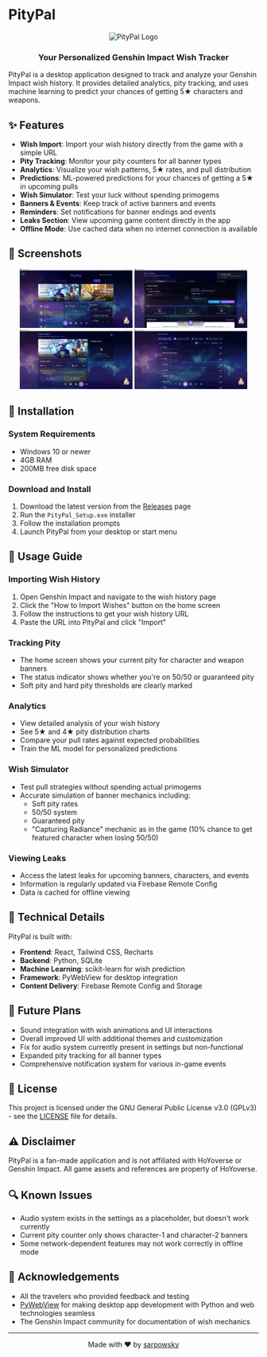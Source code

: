 # PityPal

<div align="center">
  <img src="icon.ico" alt="PityPal Logo" width="120" />
  <h3>Your Personalized Genshin Impact Wish Tracker</h3>
</div>

PityPal is a desktop application designed to track and analyze your Genshin Impact wish history. It provides detailed analytics, pity tracking, and uses machine learning to predict your chances of getting 5★ characters and weapons.

## ✨ Features

- **Wish Import**: Import your wish history directly from the game with a simple URL
- **Pity Tracking**: Monitor your pity counters for all banner types
- **Analytics**: Visualize your wish patterns, 5★ rates, and pull distribution
- **Predictions**: ML-powered predictions for your chances of getting a 5★ in upcoming pulls
- **Wish Simulator**: Test your luck without spending primogems
- **Banners & Events**: Keep track of active banners and events
- **Reminders**: Set notifications for banner endings and events
- **Leaks Section**: View upcoming game content directly in the app
- **Offline Mode**: Use cached data when no internet connection is available

## 📸 Screenshots

<div align="center">
  <img src="assets/screenshots/home.png" alt="Home Screen" width="45%" />
  <img src="assets/screenshots/analytics.png" alt="Analytics" width="45%" />
</div>

<div align="center">
  <img src="assets/screenshots/simulator.png" alt="Wish Simulator" width="45%" />
  <img src="assets/screenshots/history.png" alt="Wish History" width="45%" />
</div>

## 🚀 Installation

### System Requirements
- Windows 10 or newer
- 4GB RAM
- 200MB free disk space

### Download and Install
1. Download the latest version from the [Releases](https://github.com/sarpowsky/PityPal/releases) page
2. Run the `PityPal_Setup.exe` installer
3. Follow the installation prompts
4. Launch PityPal from your desktop or start menu

## 📖 Usage Guide

### Importing Wish History
1. Open Genshin Impact and navigate to the wish history page
2. Click the "How to Import Wishes" button on the home screen
3. Follow the instructions to get your wish history URL
4. Paste the URL into PityPal and click "Import"

### Tracking Pity
- The home screen shows your current pity for character and weapon banners
- The status indicator shows whether you're on 50/50 or guaranteed pity
- Soft pity and hard pity thresholds are clearly marked

### Analytics
- View detailed analysis of your wish history
- See 5★ and 4★ pity distribution charts
- Compare your pull rates against expected probabilities
- Train the ML model for personalized predictions

### Wish Simulator
- Test pull strategies without spending actual primogems
- Accurate simulation of banner mechanics including:
  - Soft pity rates
  - 50/50 system
  - Guaranteed pity
  - "Capturing Radiance" mechanic as in the game (10% chance to get featured character when losing 50/50)

### Viewing Leaks
- Access the latest leaks for upcoming banners, characters, and events
- Information is regularly updated via Firebase Remote Config
- Data is cached for offline viewing

## 🧪 Technical Details

PityPal is built with:
- **Frontend**: React, Tailwind CSS, Recharts
- **Backend**: Python, SQLite
- **Machine Learning**: scikit-learn for wish prediction
- **Framework**: PyWebView for desktop integration
- **Content Delivery**: Firebase Remote Config and Storage

## 🔮 Future Plans

- Sound integration with wish animations and UI interactions
- Overall improved UI with additional themes and customization
- Fix for audio system currently present in settings but non-functional
- Expanded pity tracking for all banner types
- Comprehensive notification system for various in-game events

## 📝 License

This project is licensed under the GNU General Public License v3.0 (GPLv3) - see the [LICENSE](LICENSE) file for details.

## ⚠️ Disclaimer

PityPal is a fan-made application and is not affiliated with HoYoverse or Genshin Impact. All game assets and references are property of HoYoverse.

## 🔍 Known Issues

- Audio system exists in the settings as a placeholder, but doesn't work currently
- Current pity counter only shows character-1 and character-2 banners
- Some network-dependent features may not work correctly in offline mode

## 🙏 Acknowledgements

- All the travelers who provided feedback and testing
- [PyWebView](https://pywebview.flowrl.com/) for making desktop app development with Python and web technologies seamless
- The Genshin Impact community for documentation of wish mechanics

---

<div align="center">
  Made with ❤️ by <a href="https://github.com/sarpowsky">sarpowsky</a>
</div>
